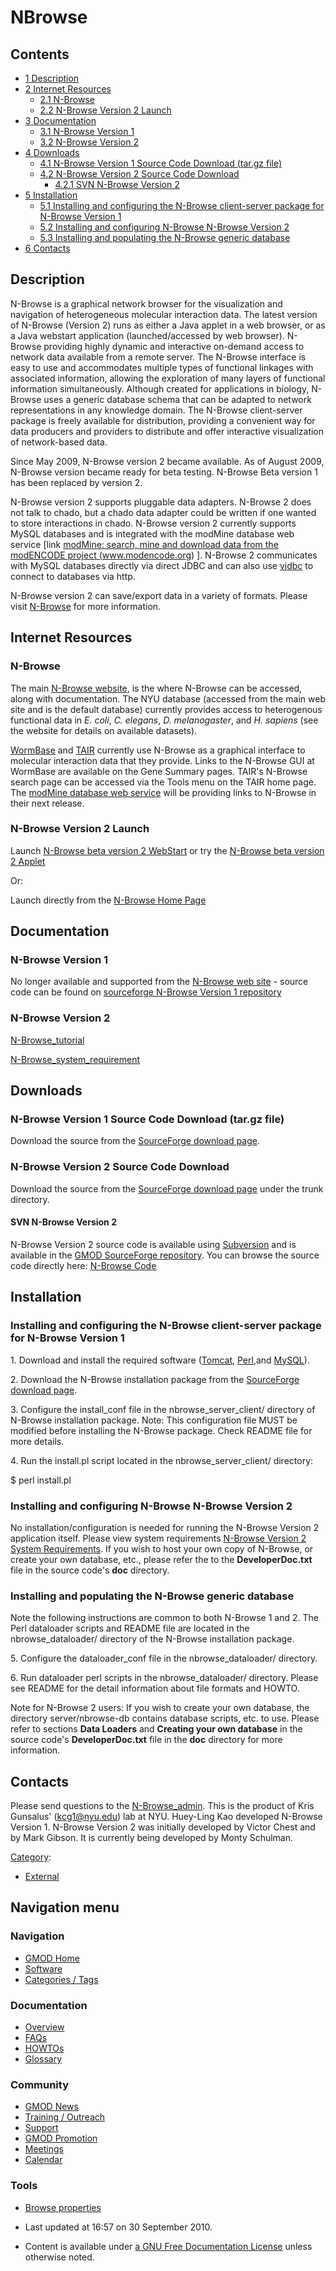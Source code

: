 



<span id="top"></span>




# <span dir="auto">NBrowse</span>










## Contents



- [<span class="tocnumber">1</span>
  <span class="toctext">Description</span>](#Description)
- [<span class="tocnumber">2</span> <span class="toctext">Internet
  Resources</span>](#Internet_Resources)
  - [<span class="tocnumber">2.1</span>
    <span class="toctext">N-Browse</span>](#N-Browse)
  - [<span class="tocnumber">2.2</span> <span class="toctext">N-Browse
    Version 2 Launch</span>](#N-Browse_Version_2_Launch)
- [<span class="tocnumber">3</span>
  <span class="toctext">Documentation</span>](#Documentation)
  - [<span class="tocnumber">3.1</span> <span class="toctext">N-Browse
    Version 1</span>](#N-Browse_Version_1)
  - [<span class="tocnumber">3.2</span> <span class="toctext">N-Browse
    Version 2</span>](#N-Browse_Version_2)
- [<span class="tocnumber">4</span>
  <span class="toctext">Downloads</span>](#Downloads)
  - [<span class="tocnumber">4.1</span> <span class="toctext">N-Browse
    Version 1 Source Code Download (tar.gz
    file)</span>](#N-Browse_Version_1_Source_Code_Download_.28tar.gz_file.29)
  - [<span class="tocnumber">4.2</span> <span class="toctext">N-Browse
    Version 2 Source Code
    Download</span>](#N-Browse_Version_2_Source_Code_Download)
    - [<span class="tocnumber">4.2.1</span> <span class="toctext">SVN
      N-Browse Version 2</span>](#SVN_N-Browse_Version_2)
- [<span class="tocnumber">5</span>
  <span class="toctext">Installation</span>](#Installation)
  - [<span class="tocnumber">5.1</span> <span class="toctext">Installing
    and configuring the N-Browse client-server package for N-Browse
    Version
    1</span>](#Installing_and_configuring_the_N-Browse_client-server_package_for_N-Browse_Version_1)
  - [<span class="tocnumber">5.2</span> <span class="toctext">Installing
    and configuring N-Browse N-Browse Version
    2</span>](#Installing_and_configuring_N-Browse_N-Browse_Version_2)
  - [<span class="tocnumber">5.3</span> <span class="toctext">Installing
    and populating the N-Browse generic
    database</span>](#Installing_and_populating_the_N-Browse_generic_database)
- [<span class="tocnumber">6</span>
  <span class="toctext">Contacts</span>](#Contacts)



## <span id="Description" class="mw-headline">Description</span>

N-Browse is a graphical network browser for the visualization and
navigation of heterogeneous molecular interaction data. The latest
version of N-Browse (Version 2) runs as either a Java applet in a web
browser, or as a Java webstart application (launched/accessed by web
browser). N-Browse providing highly dynamic and interactive on-demand
access to network data available from a remote server. The N-Browse
interface is easy to use and accommodates multiple types of functional
linkages with associated information, allowing the exploration of many
layers of functional information simultaneously. Although created for
applications in biology, N-Browse uses a generic database schema that
can be adapted to network representations in any knowledge domain. The
N-Browse client-server package is freely available for distribution,
providing a convenient way for data producers and providers to
distribute and offer interactive visualization of network-based data.

Since May 2009, N-Browse version 2 became available. As of August 2009,
N-Browse version became ready for beta testing. N-Browse Beta version 1
has been replaced by version 2.

N-Browse version 2 supports pluggable data adapters. N-Browse 2 does not
talk to chado, but a chado data adapter could be written if one wanted
to store interactions in chado. N-Browse version 2 currently supports
MySQL databases and is integrated with the modMine database web service
\[link
<a href="http://intermine.modencode.org/query/" class="external text"
rel="nofollow">modMine: search, mine and download data from the
modENCODE project (www.modencode.org)</a> \]. N-Browse 2 communicates
with MySQL databases directly via direct JDBC and can also use
<a href="http://vjdbc.sourceforge.net/" class="external text"
rel="nofollow">vjdbc</a> to connect to databases via http.

N-Browse version 2 can save/export data in a variety of formats. Please
visit <a href="http://www.gnetbrowse.org" class="external text"
rel="nofollow">N-Browse</a> for more information.

## <span id="Internet_Resources" class="mw-headline">Internet Resources</span>

### <span id="N-Browse" class="mw-headline">N-Browse</span>

The main <a href="http://www.gnetbrowse.org" class="external text"
rel="nofollow">N-Browse website</a>, is the where N-Browse can be
accessed, along with documentation. The NYU database (accessed from the
main web site and is the default database) currently provides access to
heterogenous functional data in *E. coli*, *C. elegans*, *D.
melanogaster*, and *H. sapiens* (see the website for details on
available datasets).

<a href="http://www.wormbase.org" class="external text"
rel="nofollow">WormBase</a> and
<a href="http://www.arabidopsis.org/" class="external text"
rel="nofollow">TAIR</a> currently use N-Browse as a graphical interface
to molecular interaction data that they provide. Links to the N-Browse
GUI at WormBase are available on the Gene Summary pages. TAIR's N-Browse
search page can be accessed via the Tools menu on the TAIR home page.
The
<a href="http://intermine.modencode.org/query/" class="external text"
rel="nofollow">modMine database web service</a> will be providing links
to N-Browse in their next release.

### <span id="N-Browse_Version_2_Launch" class="mw-headline">N-Browse Version 2 Launch</span>

Launch <a href="http://aquila.bio.nyu.edu/NBrowse2/nbrowse.jnlp"
class="external text" rel="nofollow">N-Browse beta version 2
WebStart</a> or try the
<a href="http://aquila.bio.nyu.edu/NBrowse2/nbrowseprodapplet.html"
class="external text" rel="nofollow">N-Browse beta version 2 Applet</a>

Or:

Launch directly from the
<a href="http://www.gnetbrowse.org" class="external text"
rel="nofollow">N-Browse Home Page</a>

## <span id="Documentation" class="mw-headline">Documentation</span>

### <span id="N-Browse_Version_1" class="mw-headline">N-Browse Version 1</span>

No longer available and supported from the
<a href="http://www.gnetbrowse.org" class="external text"
rel="nofollow">N-Browse web site</a> - source code can be found on
<a href="http://sourceforge.net/projects/nbrowse/" class="external text"
rel="nofollow">sourceforge N-Browse Version 1 repository</a>

### <span id="N-Browse_Version_2" class="mw-headline">N-Browse Version 2</span>

<a href="http://www.gnetbrowse.org/N-Browse_tutorial.html"
class="external text" rel="nofollow">N-Browse_tutorial</a>

<a href="http://www.gnetbrowse.org/info.html" class="external text"
rel="nofollow">N-Browse_system_requirement</a>

## <span id="Downloads" class="mw-headline">Downloads</span>

### <span id="N-Browse_Version_1_Source_Code_Download_.28tar.gz_file.29" class="mw-headline">N-Browse Version 1 Source Code Download (tar.gz file)</span>

Download the source from the
<a href="http://sourceforge.net/project/showfiles.php?group_id=203428"
class="external text" rel="nofollow">SourceForge download page</a>.

### <span id="N-Browse_Version_2_Source_Code_Download" class="mw-headline">N-Browse Version 2 Source Code Download</span>

Download the source from the
<a href="http://sourceforge.net/scm/?type=svn&amp;group_id=27707"
class="external text" rel="nofollow">SourceForge download page</a> under
the trunk directory.

#### <span id="SVN_N-Browse_Version_2" class="mw-headline">SVN N-Browse Version 2</span>

N-Browse Version 2 source code is available using
<a href="Subversion" class="mw-redirect"
title="Subversion">Subversion</a> and is available in the
<a href="http://gmod.svn.sourceforge.net/viewvc/gmod/nbrowse"
class="external text" rel="nofollow">GMOD SourceForge repository</a>.
You can browse the source code directly here:
<a href="http://gmod.svn.sourceforge.net/viewvc/gmod/nbrowse/trunk"
class="external text" rel="nofollow">N-Browse Code</a>

## <span id="Installation" class="mw-headline">Installation</span>

### <span id="Installing_and_configuring_the_N-Browse_client-server_package_for_N-Browse_Version_1" class="mw-headline">Installing and configuring the N-Browse client-server package for N-Browse Version 1</span>

1\. Download and install the required software
(<a href="http://tomcat.apache.org/" class="external text"
rel="nofollow">Tomcat</a>,
<a href="http://www.perl.org" class="external text"
rel="nofollow">Perl</a>,and
<a href="http://www.mysql.com/" class="external text"
rel="nofollow">MySQL</a>).

2\. Download the N-Browse installation package from the
<a href="http://sourceforge.net/project/showfiles.php?group_id=203428"
class="external text" rel="nofollow">SourceForge download page</a>.

3\. Configure the install_conf file in the nbrowse_server_client/
directory of N-Browse installation package. Note: This configuration
file MUST be modified before installing the N-Browse package. Check
README file for more details.

4\. Run the install.pl script located in the nbrowse_server_client/
directory:

\$ perl install.pl

### <span id="Installing_and_configuring_N-Browse_N-Browse_Version_2" class="mw-headline">Installing and configuring N-Browse N-Browse Version 2</span>

No installation/configuration is needed for running the N-Browse Version
2 application itself. Please view system requirements
<a href="http://aquila.bio.nyu.edu/NBrowse2/info.html"
class="external text" rel="nofollow">N-Browse Version 2 System
Requirements</a>. If you wish to host your own copy of N-Browse, or
create your own database, etc., please refer the to the
**DeveloperDoc.txt** file in the source code's **doc** directory.

### <span id="Installing_and_populating_the_N-Browse_generic_database" class="mw-headline">Installing and populating the N-Browse generic database</span>

Note the following instructions are common to both N-Browse 1 and 2. The
Perl dataloader scripts and README file are located in the
nbrowse_dataloader/ directory of the N-Browse installation package.

5\. Configure the dataloader_conf file in the nbrowse_dataloader/
directory.

6\. Run dataloader perl scripts in the nbrowse_dataloader/ directory.
Please see README for the detail information about file formats and
HOWTO.

Note for N-Browse 2 users: If you wish to create your own database, the
directory server/nbrowse-db contains database scripts, etc. to use.
Please refer to sections **Data Loaders** and **Creating your own
database** in the source code's **DeveloperDoc.txt** file in the **doc**
directory for more information.

## <span id="Contacts" class="mw-headline">Contacts</span>

Please send questions to the
<a href="mailto:admin@gnetbrowse.org" class="external text"
rel="nofollow">N-Browse_admin</a>. This is the product of Kris Gunsalus'
(kcg1@nyu.edu) lab at NYU. Huey-Ling Kao developed N-Browse Version 1.
N-Browse Version 2 was initially developed by Victor Chest and by Mark
Gibson. It is currently being developed by Monty Schulman.




[Category](Special%253ACategories "Special%253ACategories"):

- [External](Category%253AExternal "Category%253AExternal")






## Navigation menu









### Navigation



- <span id="n-GMOD-Home">[GMOD Home](Main_Page)</span>
- <span id="n-Software">[Software](GMOD_Components)</span>
- <span id="n-Categories-.2F-Tags">[Categories /
  Tags](Categories)</span>




### Documentation



- <span id="n-Overview">[Overview](Overview)</span>
- <span id="n-FAQs">[FAQs](Category%253AFAQ)</span>
- <span id="n-HOWTOs">[HOWTOs](Category%253AHOWTO)</span>
- <span id="n-Glossary">[Glossary](Glossary)</span>




### Community



- <span id="n-GMOD-News">[GMOD News](GMOD_News)</span>
- <span id="n-Training-.2F-Outreach">[Training /
  Outreach](Training_and_Outreach)</span>
- <span id="n-Support">[Support](Support)</span>
- <span id="n-GMOD-Promotion">[GMOD Promotion](GMOD_Promotion)</span>
- <span id="n-Meetings">[Meetings](Meetings)</span>
- <span id="n-Calendar">[Calendar](Calendar)</span>




### Tools

- <span id="t-smwbrowselink"><a href="Special%253ABrowse/NBrowse" rel="smw-browse">Browse properties</a></span>



- <span id="footer-info-lastmod">Last updated at 16:57 on 30 September
  2010.</span>
<!-- - <span id="footer-info-viewcount">98,297 page views.</span> -->
- <span id="footer-info-copyright">Content is available under
  <a href="http://www.gnu.org/licenses/fdl-1.3.html" class="external"
  rel="nofollow">a GNU Free Documentation License</a> unless otherwise
  noted.</span>

<!-- -->



<!-- -->




